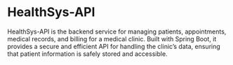 # HealthSys-API
HealthSys-API is the backend service for managing patients, appointments, medical records, and billing for a medical clinic. Built with Spring Boot, it provides a secure and efficient API for handling the clinic’s data, ensuring that patient information is safely stored and accessible.
